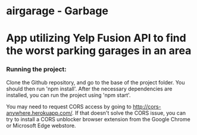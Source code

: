 # airgarage - Garbage
App utilizing Yelp Fusion API to find the worst parking garages in an area
=======

### Running the project:
Clone the Github repository, and go to the base of the project folder.
You should then run 'npm install'.
After the necessary dependencies are installed, you can run the project using 'npm start'.

You may need to request CORS access by going to http://cors-anywhere.herokuapp.com/.
If that doesn't solve the CORS issue, you can try to install a CORS unblocker browser extension from the Google Chrome or Microsoft Edge webstore.
